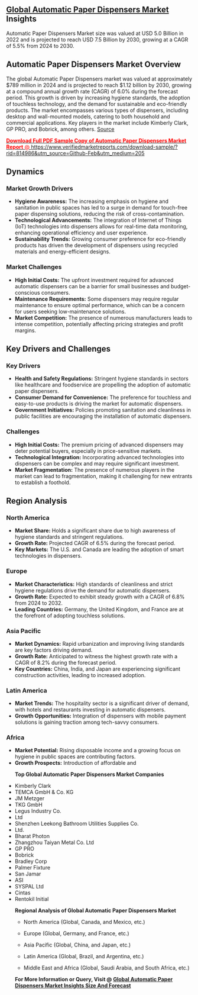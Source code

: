 <h2><a href="https://www.verifiedmarketreports.com/download-sample/?rid=814986&amp;utm_source=Github&amp;utm_medium=205" target="_blank">Global Automatic Paper Dispensers Market</a> Insights</h2><p>Automatic Paper Dispensers Market size was valued at USD 5.0 Billion in 2022 and is projected to reach USD 7.5 Billion by 2030, growing at a CAGR of 5.5% from 2024 to 2030.</p><p> <h2>Automatic Paper Dispensers Market Overview</h2> <p>The global Automatic Paper Dispensers market was valued at approximately $789 million in 2024 and is projected to reach $1.12 billion by 2030, growing at a compound annual growth rate (CAGR) of 6.0% during the forecast period. This growth is driven by increasing hygiene standards, the adoption of touchless technology, and the demand for sustainable and eco-friendly products. The market encompasses various types of dispensers, including desktop and wall-mounted models, catering to both household and commercial applications. Key players in the market include Kimberly Clark, GP PRO, and Bobrick, among others. <a href="https://www.statsmarketresearch.com/global-automatic-paper-dispensers-2024-341-8007401">Source</a></p> <p><a href="https://www.statsmarketresearch.com/global-automatic-paper-dispensers-2024-341-8007401"><p><span class=""><span style="color: #ff0000;"><strong>Download Full PDF Sample Copy of Automatic Paper Dispensers Market Report</strong> @ </span><a href="https://www.verifiedmarketreports.com/download-sample/?rid=814986&amp;utm_source=Github-Feb&amp;utm_medium=205" target="_blank">https://www.verifiedmarketreports.com/download-sample/?rid=814986&amp;utm_source=Github-Feb&amp;utm_medium=205</a></span></p></a></p> <h2>Dynamics</h2> <h3>Market Growth Drivers</h3> <ul> <li><strong>Hygiene Awareness:</strong> The increasing emphasis on hygiene and sanitation in public spaces has led to a surge in demand for touch-free paper dispensing solutions, reducing the risk of cross-contamination. </li> <li><strong>Technological Advancements:</strong> The integration of Internet of Things (IoT) technologies into dispensers allows for real-time data monitoring, enhancing operational efficiency and user experience. </li> <li><strong>Sustainability Trends:</strong> Growing consumer preference for eco-friendly products has driven the development of dispensers using recycled materials and energy-efficient designs. </li> </ul> <h3>Market Challenges</h3> <ul> <li><strong>High Initial Costs:</strong> The upfront investment required for advanced automatic dispensers can be a barrier for small businesses and budget-conscious consumers. </li> <li><strong>Maintenance Requirements:</strong> Some dispensers may require regular maintenance to ensure optimal performance, which can be a concern for users seeking low-maintenance solutions. </li> <li><strong>Market Competition:</strong> The presence of numerous manufacturers leads to intense competition, potentially affecting pricing strategies and profit margins. </li> </ul> <h2>Key Drivers and Challenges</h2> <h3>Key Drivers</h3> <ul> <li><strong>Health and Safety Regulations:</strong> Stringent hygiene standards in sectors like healthcare and foodservice are propelling the adoption of automatic paper dispensers. </li> <li><strong>Consumer Demand for Convenience:</strong> The preference for touchless and easy-to-use products is driving the market for automatic dispensers. </li> <li><strong>Government Initiatives:</strong> Policies promoting sanitation and cleanliness in public facilities are encouraging the installation of automatic dispensers. </li> </ul> <h3>Challenges</h3> <ul> <li><strong>High Initial Costs:</strong> The premium pricing of advanced dispensers may deter potential buyers, especially in price-sensitive markets. </li> <li><strong>Technological Integration:</strong> Incorporating advanced technologies into dispensers can be complex and may require significant investment. </li> <li><strong>Market Fragmentation:</strong> The presence of numerous players in the market can lead to fragmentation, making it challenging for new entrants to establish a foothold. </li> </ul> <h2>Region Analysis</h2> <h3>North America</h3> <ul> <li><strong>Market Share:</strong> Holds a significant share due to high awareness of hygiene standards and stringent regulations. </li> <li><strong>Growth Rate:</strong> Projected CAGR of 6.5% during the forecast period. </li> <li><strong>Key Markets:</strong> The U.S. and Canada are leading the adoption of smart technologies in dispensers. </li> </ul> <h3>Europe</h3> <ul> <li><strong>Market Characteristics:</strong> High standards of cleanliness and strict hygiene regulations drive the demand for automatic dispensers. </li> <li><strong>Growth Rate:</strong> Expected to exhibit steady growth with a CAGR of 6.8% from 2024 to 2032. </li> <li><strong>Leading Countries:</strong> Germany, the United Kingdom, and France are at the forefront of adopting touchless solutions. </li> </ul> <h3>Asia Pacific</h3> <ul> <li><strong>Market Dynamics:</strong> Rapid urbanization and improving living standards are key factors driving demand. </li> <li><strong>Growth Rate:</strong> Anticipated to witness the highest growth rate with a CAGR of 8.2% during the forecast period. </li> <li><strong>Key Countries:</strong> China, India, and Japan are experiencing significant construction activities, leading to increased adoption. </li> </ul> <h3>Latin America</h3> <ul> <li><strong>Market Trends:</strong> The hospitality sector is a significant driver of demand, with hotels and restaurants investing in automatic dispensers. </li> <li><strong>Growth Opportunities:</strong> Integration of dispensers with mobile payment solutions is gaining traction among tech-savvy consumers. </li> </ul> <h3>Africa</h3> <ul> <li><strong>Market Potential:</strong> Rising disposable income and a growing focus on hygiene in public spaces are contributing factors. </li> <li><strong>Growth Prospects:</strong> Introduction of affordable and</p><p><strong>Top Global Automatic Paper Dispensers Market Companies</strong></p><div data-test-id=""><p><li>Kimberly Clark</li><li> TEMCA GmbH & Co. KG</li><li> JM Metzger</li><li> TKG GmbH</li><li> Legus Industry Co.</li><li> Ltd</li><li> Shenzhen Leekong Bathroom Utilities Supplies Co.</li><li> Ltd.</li><li> Bharat Photon</li><li> Zhangzhou Taiyan Metal Co. Ltd</li><li> GP PRO</li><li> Bobrick</li><li> Bradley Corp</li><li> Palmer Fixture</li><li> San Jamar</li><li> ASI</li><li> SYSPAL Ltd</li><li> Cintas</li><li> Rentokil Initial</li></p><div><strong>Regional Analysis of&nbsp;Global Automatic Paper Dispensers Market</strong></div><ul><li dir="ltr"><p dir="ltr">North America&nbsp;(Global, Canada, and Mexico, etc.)</p></li><li dir="ltr"><p dir="ltr">Europe (Global, Germany, and France, etc.)</p></li><li dir="ltr"><p dir="ltr">Asia Pacific&nbsp;(Global, China, and Japan, etc.)</p></li><li dir="ltr"><p dir="ltr">Latin America&nbsp;(Global, Brazil, and Argentina, etc.)</p></li><li dir="ltr">Middle East and Africa&nbsp;(Global, Saudi Arabia, and South Africa, etc.)</li></ul><p><strong>For More Information or Query, Visit @&nbsp;</strong><strong><a href="https://www.verifiedmarketreports.com/product/automatic-paper-dispensers-market/?utm_source=Github&amp;utm_medium=205" target="_blank">Global Automatic Paper Dispensers Market Insights Size And Forecast</a></strong></p></div>

